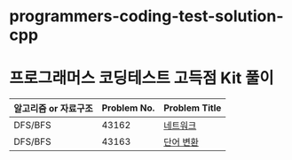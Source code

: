 # programmers-coding-test-solution-cpp

# 프로그래머스 코딩테스트 고득점 Kit 풀이

[](https://school.programmers.co.kr/learn/challenges?tab=algorithm_practice_kit)

| 알고리즘 or 자료구조 | Problem No. | Problem Title |
| --- | --- | --- |
| DFS/BFS | 43162 | [네트워크](/DFS,BFS/43162_BFS.cpp) |
| DFS/BFS | 43163 | [단어 변환](/DFS,BFS/43163_BFS.cpp) |